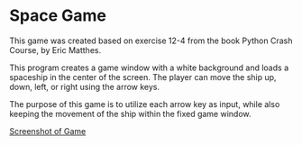 # Space Game

This game was created based on exercise 12-4 from the book Python Crash Course, by Eric Matthes.

This program creates a game window with a white background and loads a spaceship in the center of the screen.
The player can move the ship up, down, left, or right using the arrow keys.

The purpose of this game is to utilize each arrow key as input, while also keeping the movement of the ship within the fixed game window.

[Screenshot of Game](images/RG_screenshot.jpg)

